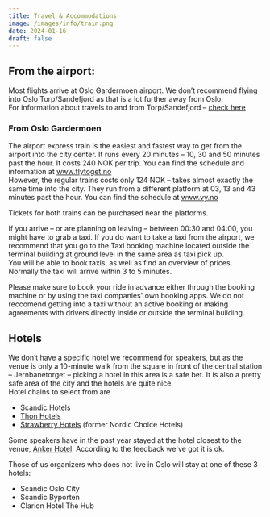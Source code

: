 ```yaml
---
title: Travel & Accommodations
image: /images/info/train.png
date: 2024-01-16
draft: false
---
```

## From the airport:
Most flights arrive at Oslo Gardermoen airport. We don’t recommend flying into Oslo Torp/Sandefjord as that is a lot further away from Oslo.  
For information about travels to and from Torp/Sandefjord – <a href="https://www.torp.no/en/frontpage/?lang=en_GB" target="_blank">check here</a>
### From Oslo Gardermoen
The airport express train is the easiest and fastest way to get from the airport into the city center. It runs every 20 minutes – 10, 30 and 50 minutes past the hour. It costs 240 NOK per trip. You can find the schedule and information at <a href="https://flytoget.no/reiseinformasjon/praktisk-informasjon/tog-fra-gardermoen-til-oslo/" target="_blank">www.flytoget.no</a>  
However, the regular trains costs only 124 NOK – takes almost exactly the same time into the city. They run from a different platform at 03, 13 and 43 minutes past the hour. You can find the schedule at <a href="www.vy.no" target="_blank">www.vy.no</a>

Tickets for both trains can be purchased near the platforms.

If you arrive – or are planning on leaving – between 00:30 and 04:00, you might have to grab a taxi. If you do want to take a taxi from the airport, we recommend that you go to the Taxi booking machine located outside the terminal building at ground level in the same area as taxi pick up.  
You will be able to book taxis, as well as find an overview of prices. Normally the taxi will arrive within 3 to 5 minutes.

Please make sure to book your ride in advance either through the booking machine or by using the taxi companies' own booking apps. We do not reccomend getting into a taxi without an active booking or making agreements with drivers directly inside or outside the terminal building.
## Hotels
We don’t have a specific hotel we recommend for speakers, but as the venue is only a 10-minute walk from the square in front of the central station – Jernbanetorget – picking a hotel in this area is a safe bet. It is also a pretty safe area of the city and the hotels are quite nice.  
Hotel chains to select from are 
* <a href="https://www.scandichotels.com/" target="_blank">Scandic Hotels</a>
* <a href="www.thonhotels.com" target="_blank">Thon Hotels</a>
* <a href="https://www.strawberryhotels.com/" target="_blank">Strawberry Hotels</a> (former Nordic Choice Hotels)

Some speakers have in the past year stayed at the hotel closest to the venue, <a href="https://anker-hotel.no/" target="_blank">Anker Hotel</a>. According to the feedback we've got it is ok.

Those of us organizers who does not live in Oslo will stay at one of these 3 hotels:
* Scandic Oslo City
* Scandic Byporten
* Clarion Hotel The Hub